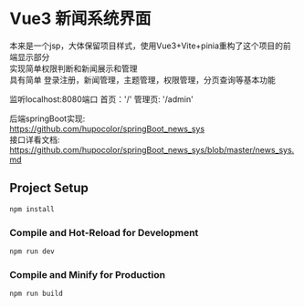 # Vue3 新闻系统界面
本来是一个jsp，大体保留项目样式，使用Vue3+Vite+pinia重构了这个项目的前端显示部分  
实现简单权限判断和新闻展示和管理  
具有简单 登录注册，新闻管理，主题管理，权限管理，分页查询等基本功能  

监听localhost:8080端口
首页：'/' 管理页: '/admin'

后端springBoot实现:  
https://github.com/hupocolor/springBoot_news_sys  
接口详看文档:  
https://github.com/hupocolor/springBoot_news_sys/blob/master/news_sys.md
## Project Setup

```sh
npm install
```

### Compile and Hot-Reload for Development

```sh
npm run dev
```

### Compile and Minify for Production

```sh
npm run build
```
